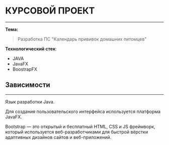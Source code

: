 # КУРСОВОЙ ПРОЕКТ

---
**Тема:**

> Разработка ПС "Календарь прививок домашних питомцев"


**Технологический стек**:
* JAVA
* JavaFX
* BoostrapFX


## Зависимости

---
Язык разработки Java.

Для создания пользовательского интерфейса используется платформа JavaFX.

Bootstrap — это открытый и бесплатный HTML, CSS и JS фреймворк, который используется веб-разработчиками для быстрой вёрстки адаптивных дизайнов сайтов и веб-приложений.


 
